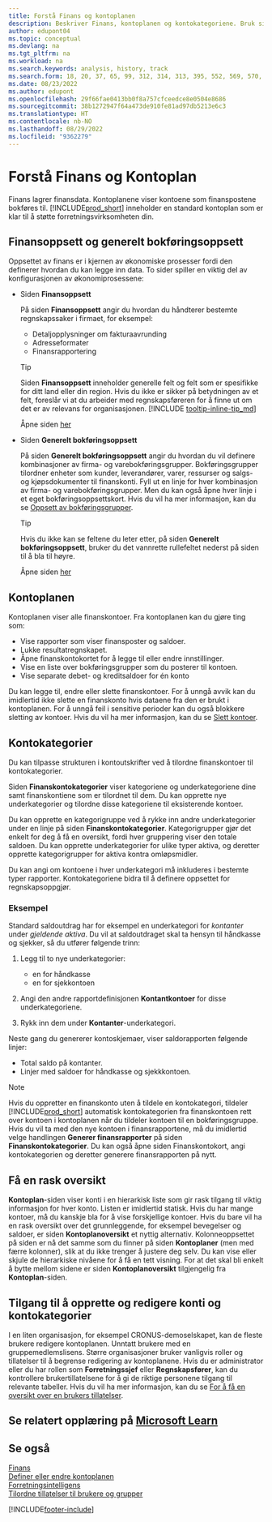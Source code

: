 ```yaml
---
title: Forstå Finans og kontoplanen
description: Beskriver Finans, kontoplanen og kontokategoriene. Bruk siden Finansoppsett til å angi hvordan du håndterer bestemte regnskapssaker i firmaet.
author: edupont04
ms.topic: conceptual
ms.devlang: na
ms.tgt_pltfrm: na
ms.workload: na
ms.search.keywords: analysis, history, track
ms.search.form: 18, 20, 37, 65, 99, 312, 314, 313, 395, 552, 569, 570, 634, 790, 791, 1158
ms.date: 08/23/2022
ms.author: edupont
ms.openlocfilehash: 29f66fae0413bb0f8a757cfceedce8e0504e8686
ms.sourcegitcommit: 38b1272947f64a473de910fe81ad97db5213e6c3
ms.translationtype: HT
ms.contentlocale: nb-NO
ms.lasthandoff: 08/29/2022
ms.locfileid: "9362279"
---
```

# <a name="understanding-the-general-ledger-and-the-chart-of-accounts"></a>Forstå Finans og Kontoplan

Finans lagrer finansdata. Kontoplanene viser kontoene som finanspostene bokføres til. [!INCLUDE[prod_short](includes/prod_short.md)] inneholder en standard kontoplan som er klar til å støtte forretningsvirksomheten din.

## <a name="general-ledger-setup-and-general-posting-setup"></a>Finansoppsett og generelt bokføringsoppsett

Oppsettet av finans er i kjernen av økonomiske prosesser fordi den definerer hvordan du kan legge inn data. To sider spiller en viktig del av konfigurasjonen av økonomiprosessene:  

* Siden **Finansoppsett**

  På siden **Finansoppsett** angir du hvordan du håndterer bestemte regnskapssaker i firmaet, for eksempel:  

  * Detaljopplysninger om fakturaavrunding  
  * Adresseformater  
  * Finansrapportering  

  > [!TIP]
  > Siden **Finansoppsett** inneholder generelle felt og felt som er spesifikke for ditt land eller din region. Hvis du ikke er sikker på betydningen av et felt, foreslår vi at du arbeider med regnskapsføreren for å finne ut om det er av relevans for organisasjonen. [!INCLUDE [tooltip-inline-tip_md](includes/tooltip-inline-tip_md.md)]  

    Åpne siden [her](https://businesscentral.dynamics.com/?page=118)
* Siden **Generelt bokføringsoppsett**

    På siden **Generelt bokføringsoppsett** angir du hvordan du vil definere kombinasjoner av firma- og varebokføringsgrupper. Bokføringsgrupper tilordner enheter som kunder, leverandører, varer, ressurser og salgs- og kjøpsdokumenter til finanskonti. Fyll ut en linje for hver kombinasjon av firma- og varebokføringsgrupper. Men du kan også åpne hver linje i et eget bokføringsoppsettskort. Hvis du vil ha mer informasjon, kan du se [Oppsett av bokføringsgrupper](finance-posting-groups.md).  

    > [!TIP]
    > Hvis du ikke kan se feltene du leter etter, på siden **Generelt bokføringsoppsett**, bruker du det vannrette rullefeltet nederst på siden til å bla til høyre.  

    Åpne siden [her](https://businesscentral.dynamics.com/?page=314)

## <a name="the-chart-of-accounts"></a>Kontoplanen

Kontoplanen viser alle finanskontoer. Fra kontoplanen kan du gjøre ting som:  

* Vise rapporter som viser finansposter og saldoer.  
* Lukke resultatregnskapet.  
* Åpne finanskontokortet for å legge til eller endre innstillinger.  
* Vise en liste over bokføringsgrupper som du posterer til kontoen.
* Vise separate debet- og kreditsaldoer for én konto  

Du kan legge til, endre eller slette finanskontoer. For å unngå avvik kan du imidlertid ikke slette en finanskonto hvis dataene fra den er brukt i kontoplanen. For å unngå feil i sensitive perioder kan du også blokkere sletting av kontoer. Hvis du vil ha mer informasjon, kan du se [Slett kontoer](finance-setup-chart-accounts.md#delete-accounts).  

## <a name="account-categories"></a>Kontokategorier

Du kan tilpasse strukturen i kontoutskrifter ved å tilordne finanskontoer til kontokategorier.  

Siden **Finanskontokategorier** viser kategoriene og underkategoriene dine samt finanskontiene som er tilordnet til dem. Du kan opprette nye underkategorier og tilordne disse kategoriene til eksisterende kontoer.  

Du kan opprette en kategorigruppe ved å rykke inn andre underkategorier under en linje på siden **Finanskontokategorier**. Kategorigrupper gjør det enkelt for deg å få en oversikt, fordi hver gruppering viser den totale saldoen. Du kan opprette underkategorier for ulike typer aktiva, og deretter opprette kategorigrupper for aktiva kontra omløpsmidler.  

Du kan angi om kontoene i hver underkategori må inkluderes i bestemte typer rapporter. Kontokategoriene bidra til å definere oppsettet for regnskapsoppgjør.  

### <a name="example"></a>Eksempel

Standard saldoutdrag har for eksempel en underkategori for *kontanter* under *gjeldende aktiva*. Du vil at saldoutdraget skal ta hensyn til håndkasse og sjekker, så du utfører følgende trinn:  

1. Legg til to nye underkategorier:

    * en for håndkasse  
    * en for sjekkontoen  
2. Angi den andre rapportdefinisjonen **Kontantkontoer** for disse underkategoriene.  
3. Rykk inn dem under **Kontanter**-underkategori.  

Neste gang du genererer kontoskjemaer, viser saldorapporten følgende linjer:

* Total saldo på kontanter.
* Linjer med saldoer for håndkasse og sjekkkontoen.  

> [!NOTE]
> Hvis du oppretter en finanskonto uten å tildele en kontokategori, tildeler [!INCLUDE[prod_short](includes/prod_short.md)] automatisk kontokategorien fra finanskontoen rett over kontoen i kontoplanen når du tildeler kontoen til en bokføringsgruppe. Hvis du vil ta med den nye kontoen i finansrapportene, må du imidlertid velge handlingen **Generer finansrapporter** på siden **Finanskontokategorier**. Du kan også åpne siden Finanskontokort, angi kontokategorien og deretter generere finansrapporten på nytt.

## <a name="get-a-quick-overview"></a>Få en rask oversikt

**Kontoplan**-siden viser konti i en hierarkisk liste som gir rask tilgang til viktig informasjon for hver konto. Listen er imidlertid statisk. Hvis du har mange kontoer, må du kanskje bla for å vise forskjellige kontoer. Hvis du bare vil ha en rask oversikt over det grunnleggende, for eksempel bevegelser og saldoer, er siden **Kontoplanoversikt** et nyttig alternativ. Kolonneoppsettet på siden er nå det samme som du finner på siden **Kontoplaner** (men med færre kolonner), slik at du ikke trenger å justere deg selv. Du kan vise eller skjule de hierarkiske nivåene for å få en tett visning. For at det skal bli enkelt å bytte mellom sidene er siden **Kontoplanoversikt** tilgjengelig fra **Kontoplan**-siden.

## <a name="access-to-create-and-edit-accounts-and-account-categories"></a>Tilgang til å opprette og redigere konti og kontokategorier

I en liten organisasjon, for eksempel CRONUS-demoselskapet, kan de fleste brukere redigere kontoplanen. Unntatt brukere med en gruppemedlemslisens. Større organisasjoner bruker vanligvis roller og tillatelser til å begrense redigering av kontoplanene. Hvis du er administrator eller du har rollen som **Forretningssjef** eller **Regnskapsfører**, kan du kontrollere brukertillatelsene for å gi de riktige personene tilgang til relevante tabeller. Hvis du vil ha mer informasjon, kan du se [For å få en oversikt over en brukers tillatelser](ui-define-granular-permissions.md#to-get-an-overview-of-a-users-permissions).  

## <a name="see-related-training-at-microsoft-learn"></a>Se relatert opplæring på [Microsoft Learn](/learn/modules/business-central-configure-general-ledger-setup/)

## <a name="see-also"></a>Se også

[Finans](finance.md)  
[Definer eller endre kontoplanen](finance-setup-chart-accounts.md)  
[Forretningsintelligens](bi.md)  
[Tilordne tillatelser til brukere og grupper](ui-define-granular-permissions.md)  


[!INCLUDE[footer-include](includes/footer-banner.md)]
